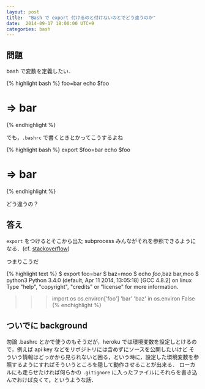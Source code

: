 ```yaml
---
layout: post
title:  "Bash で export 付けるのと付けないのとでどう違うのか"
date:  2014-09-17 18:00:00 UTC+9
categories: bash
---
```


## 問題

bash で変数を定義したい．

{% highlight bash %}
foo=bar
echo $foo
# => bar
{% endhighlight %}

でも，`.bashrc` で書くときとかってこうするよね

{% highlight bash %}
export $foo=bar
echo $foo
# => bar
{% endhighlight %}

どう違うの？

## 答え

`export` をつけるとそこから出た subprocess みんながそれを参照できるようになる．(cf. [stackoverflow](http://stackoverflow.com/questions/1158091))

つまりこうだ

{% highlight text %}
$ export foo=bar
$ baz=moo
$ echo $foo,$baz
bar,moo
$ python3
Python 3.4.0 (default, Apr 11 2014, 13:05:18) 
[GCC 4.8.2] on linux
Type "help", "copyright", "credits" or "license" for more information.
>>> import os
>>> os.environ['foo']
'bar'
>>> 'baz' in os.environ
False
{% endhighlight %}

## ついでに background

勿論 .bashrc とかで使うのもそうだが，heroku では環境変数を設定しとけるので，例えば api key などをリポジトリには含めずにソースを公開したいけど
そういう情報はどっかから見られないと困る，という時に，設定した環境変数を参照するようにすればそういうところを隠して動作させることが出来る．
ローカルにも走らせたければ何らかの `.gitignore` に入ったファイルにそれらを書き込んでおけば良くて，というような話．
